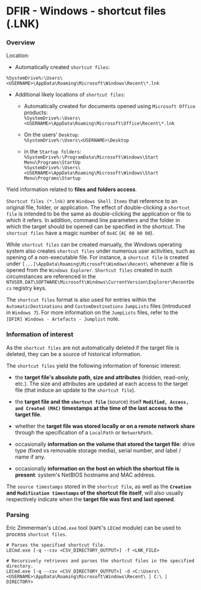 # DFIR - Windows - shortcut files (.LNK)

### Overview

Location:

  - Automatically created `shortcut files`:

  `%SystemDrive%:\Users\<USERNAME>\AppData\Roaming\Microsoft\Windows\Recent\*.lnk`

  - Additional likely locations of `shortcut files`:

    - Automatically created for documents opened using `Microsoft Office`
      products:<br/>
      `%SystemDrive%:\Users\<USERNAME>\AppData\Roaming\Microsoft\Office\Recent\*.lnk`

    - On the users' `Desktop`:<br/>
      `%SystemDrive%:\Users\<USERNAME>\Desktop`

    - in the `Startup folders`:<br/>
      `%SystemDrive%:\ProgramData\Microsoft\Windows\Start Menu\Programs\StartUp`<br/>
      `%SystemDrive%:\Users\<USERNAME>\AppData\Roaming\Microsoft\Windows\Start Menu\Programs\Startup`

Yield information related to **files and folders access**.

`Shortcut files (*.lnk)` are `Windows Shell Items` that reference to an
original file, folder, or application. The effect of double-clicking a
`shortcut file` is intended to be the same as double-clicking the application
or file to which it refers. In addition, command line parameters and the folder
in which the target should be opened can be specified in the shortcut. The
`shortcut files` have a magic number of `0x4C` (`4C 00 00 00`).

While `shortcut files` can be created manually, the Windows operating system
also creates `shortcut files` under numerous user activities, such as opening
of a non-executable file. For instance, a `shortcut file` is created under
`[...]\AppData\Roaming\Microsoft\Windows\Recent\` whenever a file is opened
from the `Windows Explorer`. `Shortcut files` created in such circumstances are
referenced in the
`NTUSER.DAT\SOFTWARE\Microsoft\Windows\CurrentVersion\Explorer\RecentDocs`
registry keys.

The `shortcut files` format is also used for entries within the
`AutomaticDestinations` and `CustomDestinations` `JumpLists` files (introduced
in `Windows 7`). For more information on the `JumpLists` files, refer to the
`[DFIR] Windows - Artefacts - Jumplist` note.

### Information of interest

As the `shortcut files` are not automatically deleted if the target file is
deleted, they can be a source of historical information.

The `shortcut files` yield the following information of forensic interest:
  - the **target file's absolute path, size and attributes** (hidden,
    read-only, etc.). The size and attributes are updated at each access to the
    target file (that induce an update to the `shortcut file`).

  - the **target file and the `shortcut file`** (source) itself **`Modified,
    Access, and Created (MAC)` timestamps at the time of the last access to the
    target file**.

  - whether the **target file was stored locally or on a remote network share**
    through the specification of a `LocalPath` or `NetworkPath`.

  - occasionally **information on the volume that stored the target file**:
    drive type (fixed vs removable storage media), serial number, and label /
    name if any.

  - occasionally **information on the host on which the shortcut file is
    present**: system's NetBIOS hostname and MAC address.

The `source timestamps` stored in the `shortcut file`, as well as the
**`Creation` and `Modification timestamps` of the shortcut file itself**, will
also usually respectively indicate when the **target file was first and last
opened**.

### Parsing

Eric Zimmerman's `LECmd.exe` tool (`KAPE`'s
`LECmd` module) can be used to process `shortcut files`.

```
# Parses the specified shortcut file.
LECmd.exe [-q --csv <CSV_DIRECTORY_OUTPUT>] -f <LNK_FILE>

# Recursively retrieves and parses the shortcut files in the specified directory.
LECmd.exe [-q --csv <CSV_DIRECTORY_OUTPUT>] -d <C:\Users\<USERNAME>\AppData\Roaming\Microsoft\Windows\Recent\ | C:\ | DIRECTORY>
```
